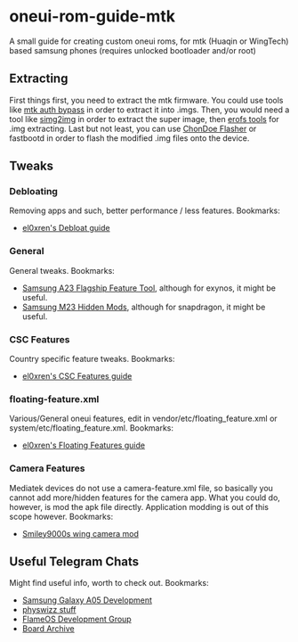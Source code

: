 # oneui-rom-guide-mtk
A small guide for creating custom oneui roms, for mtk (Huaqin or WingTech) based samsung phones (requires unlocked bootloader and/or root)
## Extracting
First things first, you need to extract the mtk firmware. You could use tools like [mtk auth bypass](https://androidfilehost.com/?fid=17825722713688280402) in order to extract it into .imgs.
Then, you would need a tool like [simg2img](https://github.com/KinglyWayne/simg2img_win) in order to extract the super image, then [erofs tools](https://xdaforums.com/t/tool-win-erofs-utils-for-cygwin64.4565233/) for .img extracting.
Last but not least, you can use [ChonDoe Flasher](https://androidfilehost.com/?fid=17248734326145717662) or fastbootd in order to flash the modified .img files onto the device.

## Tweaks

### Debloating
Removing apps and such, better performance / less features.
Bookmarks:
* [el0xren's Debloat guide](https://github.com/el0xren/Samsung_Additional_Features/tree/debloat)

### General
General tweaks.
Bookmarks:
* [Samsung A23 Flagship Feature Tool](https://github.com/mrx7014/AFFT), although for exynos, it might be useful.
* [Samsung M23 Hidden Mods](https://github.com/Aflaungos/M23-Hidden-Mods), although for snapdragon, it might be useful.

### CSC Features
Country specific feature tweaks.
Bookmarks:
* [el0xren's CSC Features guide](https://github.com/el0xren/Samsung_Additional_Features/tree/cscfeature)

### floating-feature.xml
Various/General oneui features, edit in vendor/etc/floating_feature.xml or system/etc/floating_feature.xml.
Bookmarks:
* [el0xren's Floating Features guide](https://github.com/el0xren/Samsung_Additional_Features/tree/floatingfeature)

### Camera Features
Mediatek devices do not use a camera-feature.xml file, so basically you cannot add more/hidden features for the camera app.
What you could do, however, is mod the apk file directly. Application modding is out of this scope however.
Bookmarks:
* [Smiley9000s wing camera mod](https://github.com/smiley9000/android_vendor_samsung_wing-camera)


## Useful Telegram Chats
Might find useful info, worth to check out.
Bookmarks:
* [Samsung Galaxy A05 Development](https://t.me/samsung_galaxy_a05_a055f_a055m)
* [physwizz stuff](https://t.me/physwizz2)
* [FlameOS Development Group](https://t.me/FlameOSGroup)
* [Board Archive](https://t.me/BoardKangs)
